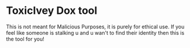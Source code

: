 # ToxicIvey Dox tool
This is not meant for Malicious Purposes, it is purely for ethical use.
If you feel like someone is stalking u and u wan't to find their identity then this is the tool for you!
